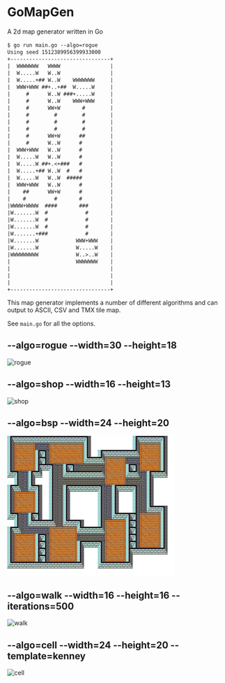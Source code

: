 GoMapGen
========

A 2d map generator written in Go

    $ go run main.go --algo=rogue
	Using seed 1512389956399933000
	+--------------------------------+
	|  WWWWWWW   WWWW                |
	|  W.....W   W..W                |
	|  W.....+## W..W    WWWWWWW     |
	|  WWW+WWW ##+..+##  W.....W     |
	|     #      W..W ###+.....W     |
	|     #      W..W    WWW+WWW     |
	|     #      WW+W       #        |
	|     #        #        #        |
	|     #        #        #        |
	|     #        #        #        |
	|     #      WW+W      ##        |
	|     #      W..W      #         |
	|  WWW+WWW   W..W      #         |
	|  W.....W   W..W      #         |
	|  W.....W ##+.<+###   #         |
	|  W.....+## W..W  #   #         |
	|  W.....W   W..W  #####         |
	|  WWW+WWW   W..W      #         |
	|    ##      WW+W      #         |
	|    #         #       #         |
	|WWWW+WWWW  ####       ###       |
	|W.......W  #            #       |
	|W.......W  #            #       |
	|W.......W  #            #       |
	|W.......+###            #       |
	|W.......W            WWW+WWW    |
	|W.......W            W.....W    |
	|WWWWWWWWW            W..>..W    |
	|                     WWWWWWW    |
	|                                |
	|                                |
	|                                |
	+--------------------------------+

This map generator implements a number of different algorithms and can output to ASCII, CSV and TMX tile map.

See `main.go` for all the options.

## --algo=rogue --width=30 --height=18

![rogue](https://raw.githubusercontent.com/cxong/gomapgen/master/examples/rogue.png)

## --algo=shop --width=16 --height=13

![shop](https://raw.githubusercontent.com/cxong/gomapgen/master/examples/shop.png)

## --algo=bsp --width=24 --height=20

![bsp](https://raw.githubusercontent.com/cxong/gomapgen/master/examples/bsp.png)

## --algo=walk --width=16 --height=16 --iterations=500

![walk](https://raw.githubusercontent.com/cxong/gomapgen/master/examples/walk.png)

## --algo=cell --width=24 --height=20 --template=kenney

![cell](https://raw.githubusercontent.com/cxong/gomapgen/master/examples/cell.png)



